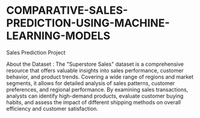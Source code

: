 # COMPARATIVE-SALES-PREDICTION-USING-MACHINE-LEARNING-MODELS
Sales Prediction Project

About the Dataset :
The "Superstore Sales" dataset is a comprehensive resource that offers valuable insights into sales performance, customer behavior, and product trends. Covering a wide range of regions and market segments, it allows for detailed analysis of sales patterns, customer preferences, and regional performance.
By examining sales transactions, analysts can identify high-demand products, evaluate customer buying habits, and assess the impact of different shipping methods on overall efficiency and customer satisfaction.
